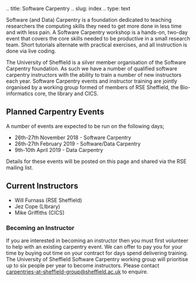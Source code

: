 .. title: Software Carpentry
.. slug: index
.. type: text

Software (and Data) Carpentry is a foundation dedicated to teaching researchers the computing skills they need to get more done in less time and with less pain. A Software Carpentry workshop is a hands-on, two-day event that covers the core skills needed to be productive in a small research team. Short tutorials alternate with practical exercises, and all instruction is done via live coding. 

The University of Sheffield is a silver member organisation of the Software Carpentry foundation. As such we have a number of qualified software carpentry instructors with the ability to train a number of new instructors each year. Software Carpentry events and instructor training are jointly organised by a working group formed of members of RSE Sheffield, the Bio-informatics core, the library and CICS. 

## Planned Carpentry Events

A number of events are expected to be run on the following days;

* 26th-27th November 2018 - Software Carpentry
* 26th-27th February 2019 - Software/Data Carpentry
* 9th-10th April 2019 - Data Carpentry

Details for these events will be posted on this page and shared via the RSE mailing list.

## Current Instructors

* Will Furnass (RSE Sheffield)
* Jez Cope (LIbrary)
* Mike Griffiths (CICS)

### Becoming an Instructor

If you are interested in becoming an instructor then you must first volunteer to help with an existing carpentry event. We can offer to pay you for your time by buying out time on your contract for days spend delivering training. The University of Sheffield Software Carpentry working group will prioritise up to six people per year to become instructors.  Please contact [carpentries-at-sheffield-group@sheffield.ac.uk](carpentries-at-sheffield-group@sheffield.ac.uk) to enquire.


